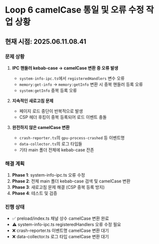 # Loop 6 camelCase 통일 및 오류 수정 작업 상황

## 현재 시점: 2025.06.11.08.41

### 문제 상황
1. **IPC 핸들러 kebab-case → camelCase 변환 중 오류 발생**
   - `system-info-ipc.ts`에서 `registeredHandlers` 변수 오류
   - `memory:get-info` → `memory:getInfo` 변환 시 중복 핸들러 등록 오류
   - `system:getInfo` 중복 등록 오류

2. **지속적인 새로고침 문제**
   - 페이지 로드 중단이 반복적으로 발생
   - CSP 헤더 후킹이 중복 등록되어 로드 이벤트 충돌

3. **완전하지 않은 camelCase 변환**
   - `crash-reporter.ts`의 `gpu-process-crashed` 등 이벤트명
   - `data-collector.ts`의 로그 타입들
   - 기타 main 폴더 전체에 kebab-case 잔존

### 해결 계획
1. **Phase 1**: system-info-ipc.ts 오류 수정
2. **Phase 2**: 전체 main 폴더 kebab-case 검색 및 camelCase 변환
3. **Phase 3**: 새로고침 문제 해결 (CSP 중복 등록 방지)
4. **Phase 4**: 테스트 및 검증

### 진행 상태
- ✅ preload/index.ts 채널 상수 camelCase 변환 완료
- ⚠️ system-info-ipc.ts registeredHandlers 오류 수정 필요
- ❌ crash-reporter.ts 이벤트명 camelCase 변환 대기
- ❌ data-collector.ts 로그 타입 camelCase 변환 대기
